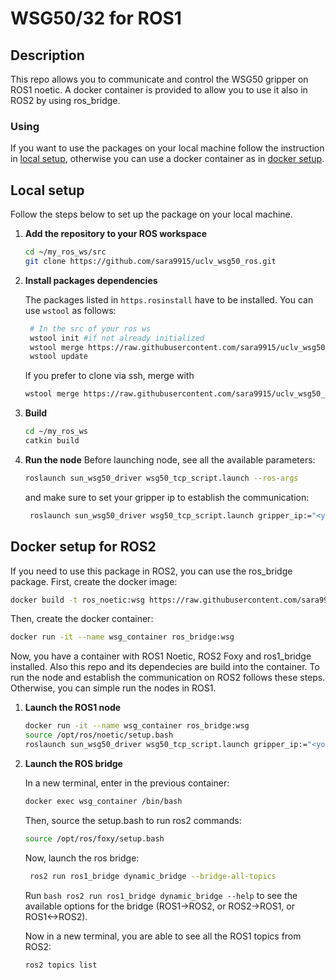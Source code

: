 # WSG50/32 for ROS1

## Description
This repo allows you to communicate and control the WSG50 gripper on ROS1 noetic. A docker container is provided to allow you to use it also in ROS2 by using ros_bridge.

### Using 
If you want to use the packages on your local machine follow the instruction in [local setup](#local-setup), otherwise you can use a docker container as in [docker setup](#docker-setup).

## Local setup
Follow the steps below to set up the package on your local machine. 

1. **Add the repository to your ROS workspace**
    ```bash
    cd ~/my_ros_ws/src
    git clone https://github.com/sara9915/uclv_wsg50_ros.git
    ```

2. **Install packages dependencies**
   
    The packages listed in `https.rosinstall` have to be installed. You can use `wstool` as follows:
   ```bash
    # In the src of your ros ws
    wstool init #if not already initialized
    wstool merge https://raw.githubusercontent.com/sara9915/uclv_wsg50_ros/main/https.rosinstall
    wstool update
    ```
   
    If you prefer to clone via ssh, merge with
    ```bash
    wstool merge https://raw.githubusercontent.com/sara9915/uclv_wsg50_ros/main/ssh.rosinstall
    ```
   
4. **Build**
    ```bash
    cd ~/my_ros_ws
    catkin build 
    ```
5. **Run the node**
    Before launching node, see all the available parameters:
    ```bash
    roslaunch sun_wsg50_driver wsg50_tcp_script.launch --ros-args
    ```
    and make sure to set your gripper ip to establish the communication:
   ```bash
    roslaunch sun_wsg50_driver wsg50_tcp_script.launch gripper_ip:="<your_gripper_ip>"
    ``` 
    
## Docker setup for ROS2 
If you need to use this package in ROS2, you can use the ros_bridge package. First, create the docker image:
```bash
docker build -t ros_noetic:wsg https://raw.githubusercontent.com/sara9915/uclv_wsg50_ros/main/Dockerfile
```
Then, create the docker container: 
```bash
docker run -it --name wsg_container ros_bridge:wsg
```
Now, you have a container with ROS1 Noetic, ROS2 Foxy and ros1_bridge installed. Also this repo and its dependecies are build into the container. 
To run the node and establish the communication on ROS2 follows these steps. Otherwise, you can simple run the nodes in ROS1.

1. **Launch the ROS1 node**
   ```bash
   docker run -it --name wsg_container ros_bridge:wsg
   source /opt/ros/noetic/setup.bash 
   roslaunch sun_wsg50_driver wsg50_tcp_script.launch gripper_ip:="<your_gripper_ip>"
    ```
2. **Launch the ROS bridge**

   In a new terminal, enter in the previous container:
   ```bash
   docker exec wsg_container /bin/bash
    ```
   Then, source the setup.bash to run ros2 commands:
   ```bash
   source /opt/ros/foxy/setup.bash 
    ```
   Now, launch the ros bridge:
   ```bash
    ros2 run ros1_bridge dynamic_bridge --bridge-all-topics 
    ```
    Run ```bash ros2 run ros1_bridge dynamic_bridge --help``` to see the available options for the bridge (ROS1->ROS2, or ROS2->ROS1, or ROS1<->ROS2).

   Now in a new terminal, you are able to see all the ROS1 topics from ROS2:
      ```bash
    ros2 topics list
    ```
